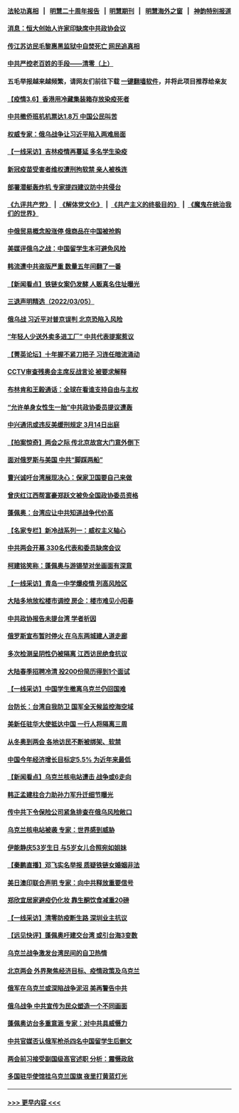 #### [法轮功真相](https://github.com/gfw-breaker/truth/blob/master/README.md?t=0) &nbsp;&nbsp;|&nbsp;&nbsp; [明慧二十周年报告](https://github.com/gfw-breaker/mh-reports/blob/master/README.md?t=0) &nbsp;&nbsp;|&nbsp;&nbsp;[明慧期刊](https://github.com/gfw-breaker/mh-qikan) &nbsp;&nbsp;|&nbsp;&nbsp; [明慧海外之窗](https://github.com/gfw-breaker/mh-news/blob/master/README.md?t=0) &nbsp;&nbsp;|&nbsp;&nbsp; [神韵特别报道](https://github.com/gfw-breaker/mh-news/blob/master/shenyun.md?t=0)
#### [消息：恒大创始人许家印缺席中共政协会议](../pages/nsc413/n13626466.md?t=03070501) 
#### [传江苏访民毛黎惠黑监狱中自焚死亡 网民追真相](../pages/nsc413/n13626175.md?t=03070501) 
#### [中共严控老百姓的手段——清零（上）](../pages/nsc413/n13623997.md?t=03070501) 
#### 五毛举报越来越频繁，请网友们前往下载 [一键翻墙软件](https://github.com/gfw-breaker/ssr-accounts)，并将此项目推荐给亲友
#### [【疫情3.6】香港用冷藏集装箱存放染疫死者](../pages/nsc413/n13625689.md?t=03070501) 
#### [中共撤侨班机机票达1.8万 中国公民叫苦](../pages/nsc413/n13625353.md?t=03070501) 
#### [权威专家：俄乌战争让习近平陷入两难局面](../pages/nsc413/n13624631.md?t=03070501) 
#### [【一线采访】吉林疫情再蔓延 多名学生染疫](../pages/nsc413/n13625309.md?t=03070501) 
#### [新冠疫苗受害者维权遭刑拘软禁 亲人被株连](../pages/nsc413/n13625585.md?t=03070501) 
#### [部署潜艇轰炸机 专家提四建议防中共侵台](../pages/nsc413/n13623089.md?t=03070501) 
#### [《九评共产党》](https://github.com/begood0513/9ping.md/blob/master/README.md) &nbsp;|&nbsp; [《解体党文化》](../../../../jtdwh.md/blob/master/README.md)  &nbsp;|&nbsp; [《共产主义的终极目的》](../../../../gczydzjmd.md/blob/master/README.md) &nbsp;|&nbsp; [《魔鬼在统治我们的世界》](../../../../mgztzwmdsj.md/blob/master/README.md) 
#### [中俄贸易概念股涨停 俄商品在中国被抢购](../pages/nsc413/n13625369.md?t=03070501) 
#### [美媒评俄乌之战：中国留学生本可避免风险](../pages/nsc413/n13625164.md?t=03070501) 
#### [韩流遭中共盗版严重 数量五年间翻了一番](../pages/nsc413/n13625310.md?t=03070501) 
#### [【新闻看点】铁链女案仍发酵 人贩真名住址曝光](../pages/nsc413/n13624465.md?t=03070501) 
#### [三退声明精选（2022/03/05）](../pages/nsc413/n13625200.md?t=03070501) 
#### [俄乌战 习近平对普京误判 北京恐陷入风险](../pages/nsc413/n13616600.md?t=03070501) 
#### [“年轻人少送外卖多进工厂” 中共代表提案惹议](../pages/nsc413/n13624825.md?t=03070501) 
#### [【菁英论坛】十年握不紧刀把子 习连任暗流涌动](../pages/nsc413/n13624882.md?t=03070501) 
#### [CCTV审查残奥会主席反战言论 被要求解释](../pages/nsc413/n13624498.md?t=03070501) 
#### [布林肯和王毅通话：全球在看谁支持自由与主权](../pages/nsc413/n13624524.md?t=03070501) 
#### [“允许单身女性生一胎”中共政协委员提议遭轰](../pages/nsc413/n13624662.md?t=03070501) 
#### [中兴通讯或违反美缓刑规定 3月14日出庭](../pages/nsc413/n13624582.md?t=03070501) 
#### [【拍案惊奇】两会之际 传北京故宫大门意外倒下](../pages/nsc413/n13624436.md?t=03070501) 
#### [面对俄罗斯与美国 中共“脚踩两船”](../pages/nsc413/n13624563.md?t=03070501) 
#### [曹兴诚吁台湾展现决心：保家卫国要自己来做](../pages/nsc413/n13624426.md?t=03070501) 
#### [曾庆红江西帮富豪郑跃文被免全国政协委员资格](../pages/nsc413/n13624427.md?t=03070501) 
#### [蓬佩奥：台湾应让中共知道战争代价高](../pages/nsc413/n13624095.md?t=03070501) 
#### [【名家专栏】新冷战系列一：威权主义轴心](../pages/nsc413/n13624083.md?t=03070501) 
#### [中共两会开幕 330名代表和委员缺席会议](../pages/nsc413/n13623968.md?t=03070501) 
#### [柯建铭笑称：蓬佩奥与游锡堃对坐画面有深意](../pages/nsc413/n13623860.md?t=03070501) 
#### [【一线采访】青岛一中学爆疫情 列高风险区](../pages/nsc413/n13623892.md?t=03070501) 
#### [大陆多地放松楼市调控 房企：楼市难见小阳春](../pages/nsc413/n13623803.md?t=03070501) 
#### [中共政协报告未提台湾 学者析因](../pages/nsc413/n13623876.md?t=03070501) 
#### [俄罗斯宣布暂时停火 在乌东两城建人道走廊](../pages/nsc413/n13623848.md?t=03070501) 
#### [多次检测呈阴性仍被隔离 江西访民绝食抗议](../pages/nsc413/n13623852.md?t=03070501) 
#### [大陆春季招聘冷清 投200份简历得到1个面试](../pages/nsc413/n13623354.md?t=03070501) 
#### [【一线采访】中国学生撤离乌克兰仍回国难](../pages/nsc413/n13623635.md?t=03070501) 
#### [台防长：台湾自我防卫 国军全天候监控海空域](../pages/nsc413/n13623365.md?t=03070501) 
#### [美新任驻华大使抵达中国 一行人将隔离三周](../pages/nsc413/n13623439.md?t=03070501) 
#### [从冬奥到两会 各地访民不断被绑架、软禁](../pages/nsc413/n13623432.md?t=03070501) 
#### [中国今年经济增长目标定5.5% 为近年来最低](../pages/nsc413/n13623384.md?t=03070501) 
#### [【新闻看点】乌克兰核电站遭击 战争或6走向](../pages/nsc413/n13622508.md?t=03070501) 
#### [韩正孟建柱合力助孙力军升迁细节曝光](../pages/nsc413/n13623303.md?t=03070501) 
#### [传中共下令保险公司紧急排查在俄乌风险敞口](../pages/nsc413/n13623140.md?t=03070501) 
#### [乌克兰核电站被袭 专家：世界感到威胁](../pages/nsc413/n13623239.md?t=03070501) 
#### [伊能静庆53岁生日 与5岁女儿合照宛如姐妹](../pages/nsc413/n13622771.md?t=03070501) 
#### [【秦鹏直播】邓飞实名举报 质疑铁链女婚姻非法](../pages/nsc413/n13622963.md?t=03070501) 
#### [美日澳印联合声明 专家：向中共释放重要信号](../pages/nsc413/n13622812.md?t=03070501) 
#### [郑欣宜居家避疫仍化妆 靠生酮饮食减重20磅](../pages/nsc413/n13622910.md?t=03070501) 
#### [【一线采访】清零防疫断生路 深圳业主抗议](../pages/nsc413/n13622258.md?t=03070501) 
#### [【远见快评】蓬佩奥吁建交台湾 或引台海3变数](../pages/nsc413/n13622943.md?t=03070501) 
#### [乌克兰战争激发台湾民间的自卫热情](../pages/nsc413/n13622830.md?t=03070501) 
#### [北京两会 外界聚焦经济目标、疫情政策及乌克兰](../pages/nsc413/n13622785.md?t=03070501) 
#### [俄军在乌克兰或深陷战争泥沼 美再警告中共](../pages/nsc413/n13622400.md?t=03070501) 
#### [俄乌战争 中共宣传为民众塑造一个不同画面](../pages/nsc413/n13622651.md?t=03070501) 
#### [蓬佩奥访台多重意涵 专家：对中共具威慑力](../pages/nsc413/n13622269.md?t=03070501) 
#### [中共官媒否认俄军枪杀四名中国留学生后删文](../pages/nsc413/n13620188.md?t=03070501) 
#### [两会前习接受副国级高官述职 分析：震慑政敌](../pages/nsc413/n13622613.md?t=03070501) 
#### [多国驻华使馆挂乌克兰国旗 夜里打黄蓝灯光](../pages/nsc413/n13622448.md?t=03070501) 

----
#### [ >>> 更早内容 <<< ](../indexes/nsc413-earlier.md)
